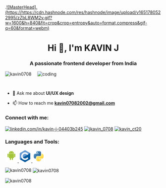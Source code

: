 .[![MasterHead].(https://https://cdn.hashnode.com/res/hashnode/image/upload/v1651780522995/zZbL8WM2v.gif?w=1600&h=840&fit=crop&crop=entropy&auto=format,compress&gif-q=60&format=webm)](https://kavin0708.io)

<h1 align="center">Hi 👋, I'm KAVIN J</h1>
<h3 align="center">A passionate frontend developer from India</h3>
<img align="right" alt="coding" width="400" scr="https://https://media.tenor.com/2uyENRmiUt0AAAAC/coding.gif>

<p align="left"> <img src="https://komarev.com/ghpvc/?username=kavin0708&label=Profile%20views&color=0e75b6&style=flat" alt="kavin0708" /> </p>

<p align="left"> <a href="https://twitter.com/" target="blank"><img src="https://img.shields.io/twitter/follow/?logo=twitter&style=for-the-badge" alt="" /></a> </p>

- 💬 Ask me about **UI/UX design**

- 📫 How to reach me **kavin07082002@gmail.com**

<h3 align="left">Connect with me:</h3>
<p align="left">
<a href="https://linkedin.com/in/linkedin.com/in/kavin-j-04403b245" target="blank"><img align="center" src="https://raw.githubusercontent.com/rahuldkjain/github-profile-readme-generator/master/src/images/icons/Social/linked-in-alt.svg" alt="linkedin.com/in/kavin-j-04403b245" height="30" width="40" /></a>
<a href="https://www.codechef.com/users/jkavin_0708" target="blank"><img align="center" src="https://cdn.jsdelivr.net/npm/simple-icons@3.1.0/icons/codechef.svg" alt="jkavin_0708" height="30" width="40" /></a>
<a href="https://www.hackerrank.com/kavin_ct20" target="blank"><img align="center" src="https://raw.githubusercontent.com/rahuldkjain/github-profile-readme-generator/master/src/images/icons/Social/hackerrank.svg" alt="kavin_ct20" height="30" width="40" /></a>
</p>

<h3 align="left">Languages and Tools:</h3>
<p align="left"> <a href="https://developer.android.com" target="_blank" rel="noreferrer"> <img src="https://raw.githubusercontent.com/devicons/devicon/master/icons/android/android-original-wordmark.svg" alt="android" width="40" height="40"/> </a> <a href="https://www.cprogramming.com/" target="_blank" rel="noreferrer"> <img src="https://raw.githubusercontent.com/devicons/devicon/master/icons/c/c-original.svg" alt="c" width="40" height="40"/> </a> <a href="https://www.python.org" target="_blank" rel="noreferrer"> <img src="https://raw.githubusercontent.com/devicons/devicon/master/icons/python/python-original.svg" alt="python" width="40" height="40"/> </a> </p>

<p><img align="left" src="https://github-readme-stats.vercel.app/api/top-langs?username=kavin0708&show_icons=true&locale=en&layout=compact" alt="kavin0708" /></p>

<p>&nbsp;<img align="center" src="https://github-readme-stats.vercel.app/api?username=kavin0708&show_icons=true&locale=en" alt="kavin0708" /></p>

<p><img align="center" src="https://github-readme-streak-stats.herokuapp.com/?user=kavin0708&" alt="kavin0708" /></p>
